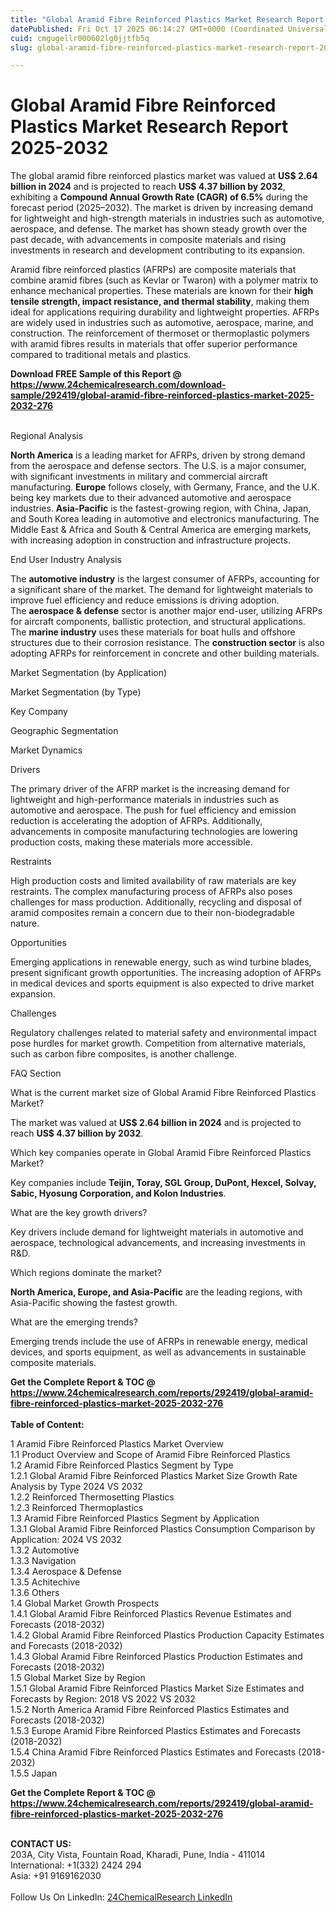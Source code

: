 ```yaml
---
title: "Global Aramid Fibre Reinforced Plastics Market Research Report 2025-2032"
datePublished: Fri Oct 17 2025 06:14:27 GMT+0000 (Coordinated Universal Time)
cuid: cmgugellr000602lg0jjtfb5q
slug: global-aramid-fibre-reinforced-plastics-market-research-report-2025-2032-1-1

---
```


# Global Aramid Fibre Reinforced Plastics Market Research Report 2025-2032

<p>The global aramid fibre reinforced plastics market was valued at <strong>US$ 2.64 billion in 2024</strong> and is projected to reach <strong>US$ 4.37 billion by 2032</strong>, exhibiting a <strong>Compound Annual Growth Rate (CAGR) of 6.5%</strong> during the forecast period (2025–2032). The market is driven by increasing demand for lightweight and high-strength materials in industries such as automotive, aerospace, and defense. The market has shown steady growth over the past decade, with advancements in composite materials and rising investments in research and development contributing to its expansion.</p><p>
</p><p>Aramid fibre reinforced plastics (AFRPs) are composite materials that combine aramid fibres (such as Kevlar or Twaron) with a polymer matrix to enhance mechanical properties. These materials are known for their <strong>high tensile strength, impact resistance, and thermal stability</strong>, making them ideal for applications requiring durability and lightweight properties. AFRPs are widely used in industries such as automotive, aerospace, marine, and construction. The reinforcement of thermoset or thermoplastic polymers with aramid fibres results in materials that offer superior performance compared to traditional metals and plastics.</p><div><b>Download FREE Sample of this Report @ 
            <a href="https://www.24chemicalresearch.com/download-sample/292419/global-aramid-fibre-reinforced-plastics-market-2025-2032-276">
            https://www.24chemicalresearch.com/download-sample/292419/global-aramid-fibre-reinforced-plastics-market-2025-2032-276</a></b></div><br><p>
Regional Analysis</p><p>
</p><p><strong>North America</strong> is a leading market for AFRPs, driven by strong demand from the aerospace and defense sectors. The U.S. is a major consumer, with significant investments in military and commercial aircraft manufacturing. <strong>Europe</strong> follows closely, with Germany, France, and the U.K. being key markets due to their advanced automotive and aerospace industries. <strong>Asia-Pacific</strong> is the fastest-growing region, with China, Japan, and South Korea leading in automotive and electronics manufacturing. The Middle East &amp; Africa and South &amp; Central America are emerging markets, with increasing adoption in construction and infrastructure projects.</p><p>
End User Industry Analysis</p><p>
</p><p>The <strong>automotive industry</strong> is the largest consumer of AFRPs, accounting for a significant share of the market. The demand for lightweight materials to improve fuel efficiency and reduce emissions is driving adoption. The <strong>aerospace &amp; defense</strong> sector is another major end-user, utilizing AFRPs for aircraft components, ballistic protection, and structural applications. The <strong>marine industry</strong> uses these materials for boat hulls and offshore structures due to their corrosion resistance. The <strong>construction sector</strong> is also adopting AFRPs for reinforcement in concrete and other building materials.</p><p>
Market Segmentation (by Application)</p><p>
</p><p>
Market Segmentation (by Type)</p><p>
</p><p>
Key Company</p><p>
</p><p>
Geographic Segmentation</p><p>
</p><p>
Market Dynamics</p><p>
Drivers</p><p>
</p><p>The primary driver of the AFRP market is the increasing demand for lightweight and high-performance materials in industries such as automotive and aerospace. The push for fuel efficiency and emission reduction is accelerating the adoption of AFRPs. Additionally, advancements in composite manufacturing technologies are lowering production costs, making these materials more accessible.</p><p>
Restraints</p><p>
</p><p>High production costs and limited availability of raw materials are key restraints. The complex manufacturing process of AFRPs also poses challenges for mass production. Additionally, recycling and disposal of aramid composites remain a concern due to their non-biodegradable nature.</p><p>
Opportunities</p><p>
</p><p>Emerging applications in renewable energy, such as wind turbine blades, present significant growth opportunities. The increasing adoption of AFRPs in medical devices and sports equipment is also expected to drive market expansion.</p><p>
Challenges</p><p>
</p><p>Regulatory challenges related to material safety and environmental impact pose hurdles for market growth. Competition from alternative materials, such as carbon fibre composites, is another challenge.</p><p>
FAQ Section</p><p>
What is the current market size of Global Aramid Fibre Reinforced Plastics Market?</p><p>
</p><p>The market was valued at <strong>US$ 2.64 billion in 2024</strong> and is projected to reach <strong>US$ 4.37 billion by 2032</strong>.</p><p>
Which key companies operate in Global Aramid Fibre Reinforced Plastics Market?</p><p>
</p><p>Key companies include <strong>Teijin, Toray, SGL Group, DuPont, Hexcel, Solvay, Sabic, Hyosung Corporation, and Kolon Industries</strong>.</p><p>
What are the key growth drivers?</p><p>
</p><p>Key drivers include demand for lightweight materials in automotive and aerospace, technological advancements, and increasing investments in R&amp;D.</p><p>
Which regions dominate the market?</p><p>
</p><p><strong>North America, Europe, and Asia-Pacific</strong> are the leading regions, with Asia-Pacific showing the fastest growth.</p><p>
What are the emerging trends?</p><p>
</p><p>Emerging trends include the use of AFRPs in renewable energy, medical devices, and sports equipment, as well as advancements in sustainable composite materials.</p>

<div><b>Get the Complete Report & TOC @ 
            <a href="https://www.24chemicalresearch.com/reports/292419/global-aramid-fibre-reinforced-plastics-market-2025-2032-276">
            https://www.24chemicalresearch.com/reports/292419/global-aramid-fibre-reinforced-plastics-market-2025-2032-276</a></b></div><br>
            <b>Table of Content:</b><p>1 Aramid Fibre Reinforced Plastics Market Overview<br />
    1.1 Product Overview and Scope of Aramid Fibre Reinforced Plastics<br />
    1.2 Aramid Fibre Reinforced Plastics Segment by Type<br />
        1.2.1 Global Aramid Fibre Reinforced Plastics Market Size Growth Rate Analysis by Type 2024 VS 2032<br />
        1.2.2 Reinforced Thermosetting Plastics<br />
        1.2.3 Reinforced Thermoplastics<br />
    1.3 Aramid Fibre Reinforced Plastics Segment by Application<br />
        1.3.1 Global Aramid Fibre Reinforced Plastics Consumption Comparison by Application: 2024 VS 2032<br />
        1.3.2 Automotive<br />
        1.3.3 Navigation<br />
        1.3.4 Aerospace & Defense<br />
        1.3.5 Achitechive<br />
        1.3.6 Others<br />
    1.4 Global Market Growth Prospects<br />
        1.4.1 Global Aramid Fibre Reinforced Plastics Revenue Estimates and Forecasts (2018-2032)<br />
        1.4.2 Global Aramid Fibre Reinforced Plastics Production Capacity Estimates and Forecasts (2018-2032)<br />
        1.4.3 Global Aramid Fibre Reinforced Plastics Production Estimates and Forecasts (2018-2032)<br />
    1.5 Global Market Size by Region<br />
        1.5.1 Global Aramid Fibre Reinforced Plastics Market Size Estimates and Forecasts by Region: 2018 VS 2022 VS 2032<br />
        1.5.2 North America Aramid Fibre Reinforced Plastics Estimates and Forecasts (2018-2032)<br />
        1.5.3 Europe Aramid Fibre Reinforced Plastics Estimates and Forecasts (2018-2032)<br />
        1.5.4 China Aramid Fibre Reinforced Plastics Estimates and Forecasts (2018-2032)<br />
        1.5.5 Japan</p>

<div><b>Get the Complete Report & TOC @ 
            <a href="https://www.24chemicalresearch.com/reports/292419/global-aramid-fibre-reinforced-plastics-market-2025-2032-276">
            https://www.24chemicalresearch.com/reports/292419/global-aramid-fibre-reinforced-plastics-market-2025-2032-276</a></b></div><br>

<b>CONTACT US:</b><br>
            203A, City Vista, Fountain Road, Kharadi, Pune, India - 411014<br>
            International: +1(332) 2424 294<br>
            Asia: +91 9169162030 <br><br>
            Follow Us On LinkedIn: <a href="https://www.linkedin.com/company/24chemicalresearch/">24ChemicalResearch LinkedIn</a>